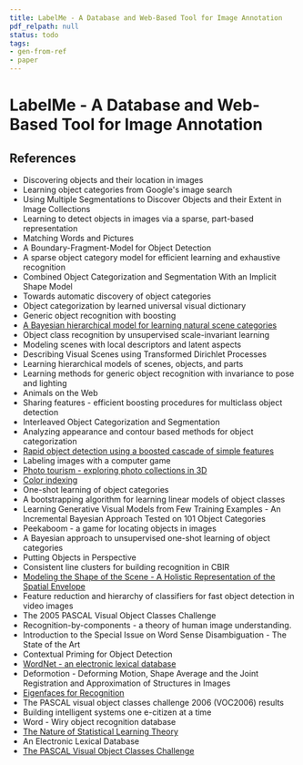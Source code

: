 ```yaml
---
title: LabelMe - A Database and Web-Based Tool for Image Annotation
pdf_relpath: null
status: todo
tags:
- gen-from-ref
- paper
---
```


# LabelMe - A Database and Web-Based Tool for Image Annotation

## References

- Discovering objects and their location in images
- Learning object categories from Google's image search
- Using Multiple Segmentations to Discover Objects and their Extent in Image Collections
- Learning to detect objects in images via a sparse, part-based representation
- Matching Words and Pictures
- A Boundary-Fragment-Model for Object Detection
- A sparse object category model for efficient learning and exhaustive recognition
- Combined Object Categorization and Segmentation With an Implicit Shape Model
- Towards automatic discovery of object categories
- Object categorization by learned universal visual dictionary
- Generic object recognition with boosting
- [A Bayesian hierarchical model for learning natural scene categories](./a-bayesian-hierarchical-model-for-learning-natural-scene-categories.md)
- Object class recognition by unsupervised scale-invariant learning
- Modeling scenes with local descriptors and latent aspects
- Describing Visual Scenes using Transformed Dirichlet Processes
- Learning hierarchical models of scenes, objects, and parts
- Learning methods for generic object recognition with invariance to pose and lighting
- Animals on the Web
- Sharing features - efficient boosting procedures for multiclass object detection
- Interleaved Object Categorization and Segmentation
- Analyzing appearance and contour based methods for object categorization
- [Rapid object detection using a boosted cascade of simple features](./rapid-object-detection-using-a-boosted-cascade-of-simple-features.md)
- Labeling images with a computer game
- [Photo tourism - exploring photo collections in 3D](./photo-tourism-exploring-photo-collections-in-3d.md)
- [Color indexing](./color-indexing.md)
- One-shot learning of object categories
- A bootstrapping algorithm for learning linear models of object classes
- Learning Generative Visual Models from Few Training Examples - An Incremental Bayesian Approach Tested on 101 Object Categories
- Peekaboom - a game for locating objects in images
- A Bayesian approach to unsupervised one-shot learning of object categories
- Putting Objects in Perspective
- Consistent line clusters for building recognition in CBIR
- [Modeling the Shape of the Scene - A Holistic Representation of the Spatial Envelope](./modeling-the-shape-of-the-scene-a-holistic-representation-of-the-spatial-envelope.md)
- Feature reduction and hierarchy of classifiers for fast object detection in video images
- The 2005 PASCAL Visual Object Classes Challenge
- Recognition-by-components - a theory of human image understanding.
- Introduction to the Special Issue on Word Sense Disambiguation - The State of the Art
- Contextual Priming for Object Detection
- [WordNet - an electronic lexical database](./wordnet-an-electronic-lexical-database.md)
- Deformotion - Deforming Motion, Shape Average and the Joint Registration and Approximation of Structures in Images
- [Eigenfaces for Recognition](./eigenfaces-for-recognition.md)
- The PASCAL visual object classes challenge 2006 (VOC2006) results
- Building intelligent systems one e-citizen at a time
- Word - Wiry object recognition database
- [The Nature of Statistical Learning Theory](./the-nature-of-statistical-learning-theory.md)
- An Electronic Lexical Database
- [The PASCAL Visual Object Classes Challenge](./the-pascal-visual-object-classes-challenge.md)
